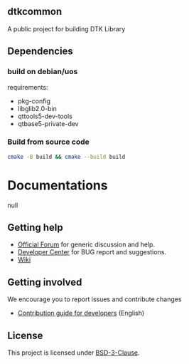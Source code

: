 ## dtkcommon

A public project for building DTK Library

## Dependencies

### build on debian/uos

requirements:

- pkg-config
- libglib2.0-bin
- qttools5-dev-tools
- qtbase5-private-dev

### Build from source code

```bash
cmake -B build && cmake --build build
```

# Documentations

null

## Getting help

- [Official Forum](https://bbs.deepin.org/) for generic discussion and help.
- [Developer Center](https://github.com/linuxdeepin/developer-center) for BUG report and suggestions.
- [Wiki](https://wiki.deepin.org/)

## Getting involved

We encourage you to report issues and contribute changes

- [Contribution guide for developers](https://github.com/linuxdeepin/developer-center/wiki/Contribution-Guidelines-for-Developers-en) (English)

## License

This project is licensed under [BSD-3-Clause](LICENSE).
 
